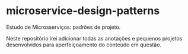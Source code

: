 # microservice-design-patterns
Estudo de Microsserviços: padrões de projeto.

Neste repositório irei adicionar todas as anotações e pequenos projetos desenvolvidos para aperfeiçoamento do conteúdo em questão.
